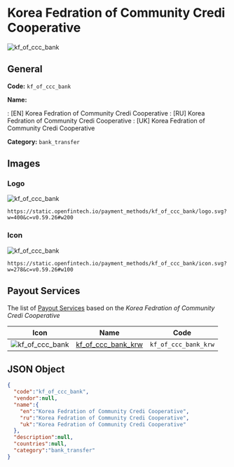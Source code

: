 
# Korea Fedration of Community Credi Cooperative 
![kf_of_ccc_bank](https://static.openfintech.io/payment_methods/kf_of_ccc_bank/logo.svg?w=400&c=v0.59.26#w200)  

## General 
**Code:** `kf_of_ccc_bank` 
 
**Name:** 
 
:	[EN] Korea Fedration of Community Credi Cooperative 
:	[RU] Korea Fedration of Community Credi Cooperative 
:	[UK] Korea Fedration of Community Credi Cooperative 
 
**Category:** `bank_transfer` 
 

## Images 

### Logo 
![kf_of_ccc_bank](https://static.openfintech.io/payment_methods/kf_of_ccc_bank/logo.svg?w=400&c=v0.59.26#w200)  

```
https://static.openfintech.io/payment_methods/kf_of_ccc_bank/logo.svg?w=400&c=v0.59.26#w200
```  

### Icon 
![kf_of_ccc_bank](https://static.openfintech.io/payment_methods/kf_of_ccc_bank/icon.svg?w=278&c=v0.59.26#w100)  

```
https://static.openfintech.io/payment_methods/kf_of_ccc_bank/icon.svg?w=278&c=v0.59.26#w100
```  

## Payout Services 
 
The list of [Payout Services](/payout-services/) based on the _Korea Fedration of Community Credi Cooperative_ 

|Icon|Name|Code| 
|:---:|:---:|:---:| 
|![kf_of_ccc_bank](https://static.openfintech.io/payout_methods/kf_of_ccc_bank/icon.svg?w=278&c=v0.59.26#w40) |[kf_of_ccc_bank_krw](/payout-services/kf_of_ccc_bank_krw/)|`kf_of_ccc_bank_krw`| 
 

## JSON Object 

```json
{
  "code":"kf_of_ccc_bank",
  "vendor":null,
  "name":{
    "en":"Korea Fedration of Community Credi Cooperative",
    "ru":"Korea Fedration of Community Credi Cooperative",
    "uk":"Korea Fedration of Community Credi Cooperative"
  },
  "description":null,
  "countries":null,
  "category":"bank_transfer"
}
```  
